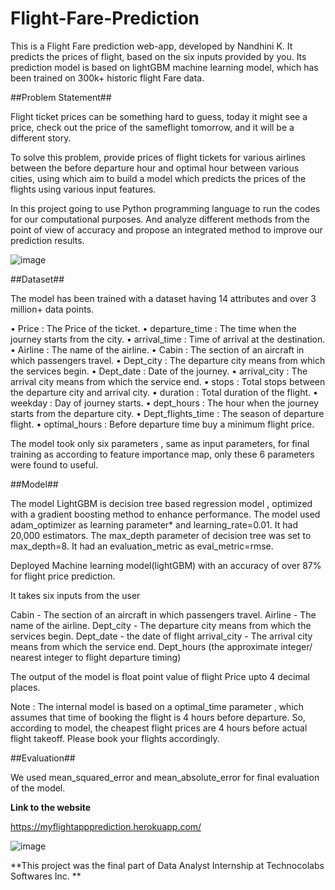 # Flight-Fare-Prediction
This is a Flight Fare prediction web-app, developed by Nandhini K. It predicts the prices of flight, based on the six inputs provided by you. Its prediction model is based on  lightGBM machine learning model, which has been trained on 300k+ historic flight Fare data.

##Problem Statement##

Flight ticket prices can be something hard to guess, today it might see a price, check out the price of
the sameflight tomorrow, and it will be a different story.


To solve this problem, provide prices of flight tickets for various airlines between the before
departure hour and optimal hour between various cities, using which aim to build a model which
predicts the prices of the flights using various input features.


In this project going to use Python programming language to run the codes for our computational
purposes. And analyze different methods from the point of view of accuracy and propose an
integrated method to improve our prediction results.


![image](https://user-images.githubusercontent.com/90173983/178414704-63fbac76-c23a-4d0e-a12e-b13bdf8bcbda.png)


##Dataset##

The model has been trained with a dataset having 14 attributes and over 3 million+ data points. 

• Price : The Price of the ticket.
• departure_time : The time when the journey starts from the city.
• arrival_time : Time of arrival at the destination.
• Airline : The name of the airline.
• Cabin : The section of an aircraft in which passengers travel.
• Dept_city : The departure city means from which the services begin.
• Dept_date : Date of the journey.
• arrival_city : The arrival city means from which the service end.
• stops : Total stops between the departure city and arrival city.
• duration : Total duration of the flight.
• weekday : Day of journey starts.
• dept_hours : The hour when the journey starts from the departure city.
• Dept_flights_time : The season of departure flight.
• optimal_hours : Before departure time buy a minimum flight price.

The model took only six parameters , same as input parameters, for final training as according to feature importance map, only these 6 parameters were found to useful.

##Model##

The model LightGBM is decision tree based regression model , optimized with a gradient boosting method to enhance performance. The model used adam_optimizer as learning parameter* and learning_rate=0.01. It had 20,000 estimators. The max_depth parameter of decision tree was set to max_depth=8. It had an evaluation_metric as eval_metric=rmse.

Deployed Machine learning model(lightGBM) with an accuracy of over 87% for flight price prediction.

It takes six inputs from the user
 
Cabin - The section of an aircraft in which passengers travel.
Airline -  The name of the airline.
Dept_city - The departure city means from which the services begin.
Dept_date - the date of flight 
arrival_city - The arrival city means from which the service end.
Dept_hours (the approximate integer/ nearest integer to flight departure timing)

The output of the model is float point value of flight Price upto 4 decimal places.

Note : The internal model is based on a optimal_time parameter , which assumes that time of booking the flight is 4 hours before departure. So, according to model, the cheapest flight prices are 4 hours before actual flight takeoff. Please book your flights accordingly.

##Evaluation##

We used mean_squared_error and mean_absolute_error for final evaluation of the model.

**Link to the website**

https://myflightappprediction.herokuapp.com/


![image](https://user-images.githubusercontent.com/90173983/178415183-4ba2b6e0-44f3-4ec1-9b12-da2dac38fe12.png)


**This project was the final part of Data Analyst Internship at Technocolabs Softwares Inc. **


